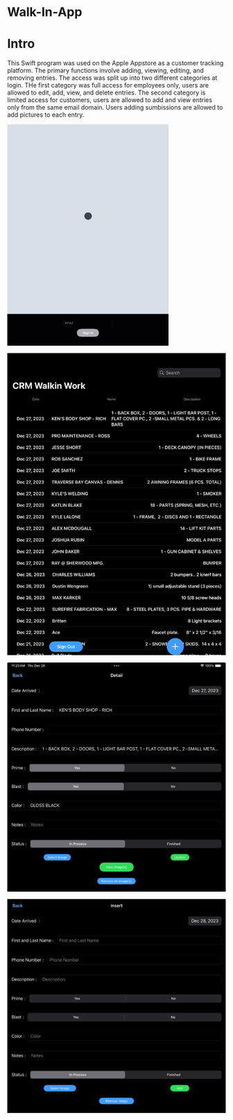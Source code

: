 # Walk-In-App

# Intro

This Swift program was used on the Apple Appstore as a customer tracking platform. The primary functions involve adding, viewing, editing, and removing entries. The access was split up into two different categories at login. THe first category was full access for employees only, users are allowed to edit, add, view, and delete entries. The second category is limited access for customers, users are allowed to add and view entries only from the same email domain. Users adding sumbissions are allowed to add pictures to each entry.

![Login](Login.gif)

![Login](IMG_0179.jpg)

![Login](IMG_0180.jpg)

![Login](IMG_0181.jpg)
